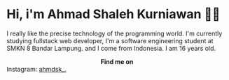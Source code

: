 # Hi, i'm Ahmad Shaleh Kurniawan 👋😺
I really like the precise technology of the programming world. I'm currently studying fullstack web developer, I'm a software engineering student at SMKN 8 Bandar Lampung. and I come from Indonesia. I am 16 years old.
__<div align="center">Find me on</div>__
Instagram: [ahmdsk_.](https://www.instagram.com)
